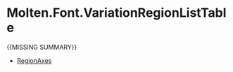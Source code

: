 ﻿  
# Molten.Font.VariationRegionListTable
{{MISSING SUMMARY}}
  
*  [RegionAxes](docs/Molten.Font/Molten/Font/VariationRegionListTable/RegionAxes.md)